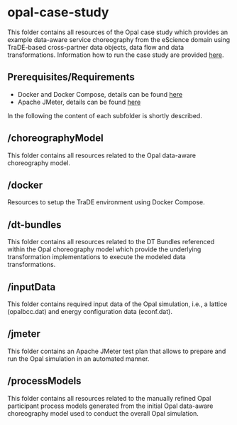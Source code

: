 # opal-case-study
This folder contains all resources of the Opal case study which provides an example data-aware service choreography from the eScience domain using TraDE-based cross-partner data objects, data flow and data transformations.
Information how to run the case study are provided [here](jmeter/README.md).

## Prerequisites/Requirements
* Docker and Docker Compose, details can be found [here](docker/README.md)
* Apache JMeter, details can be found [here](docker/README.md)

In the following the content of each subfolder is shortly described.

## /choreographyModel
This folder contains all resources related to the Opal data-aware choreography model.

## /docker
Resources to setup the TraDE environment using Docker Compose.

## /dt-bundles
This folder contains all resources related to the DT Bundles referenced within the Opal choreography model which provide the underlying transformation implementations to execute the modeled data transformations.

## /inputData
This folder contains required input data of the Opal simulation, i.e., a lattice (opalbcc.dat) and energy configuration data (econf.dat).

## /jmeter
This folder contains an Apache JMeter test plan that allows to prepare and run the Opal simulation in an automated manner.

## /processModels
This folder contains all resources related to the manually refined Opal participant process models generated from the initial Opal data-aware choreography model used to conduct the overall Opal simulation.